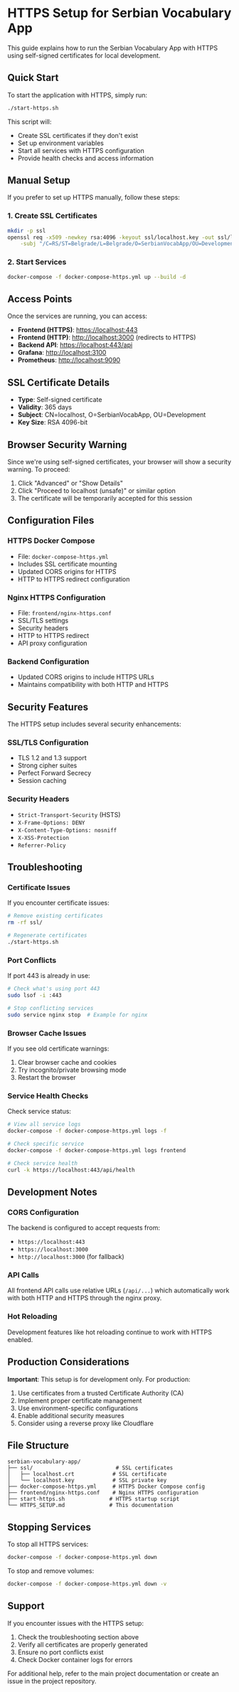 # HTTPS Setup for Serbian Vocabulary App

This guide explains how to run the Serbian Vocabulary App with HTTPS using self-signed certificates for local development.

## Quick Start

To start the application with HTTPS, simply run:

```bash
./start-https.sh
```

This script will:

- Create SSL certificates if they don't exist
- Set up environment variables
- Start all services with HTTPS configuration
- Provide health checks and access information

## Manual Setup

If you prefer to set up HTTPS manually, follow these steps:

### 1. Create SSL Certificates

```bash
mkdir -p ssl
openssl req -x509 -newkey rsa:4096 -keyout ssl/localhost.key -out ssl/localhost.crt -days 365 -nodes \
    -subj "/C=RS/ST=Belgrade/L=Belgrade/O=SerbianVocabApp/OU=Development/CN=localhost"
```

### 2. Start Services

```bash
docker-compose -f docker-compose-https.yml up --build -d
```

## Access Points

Once the services are running, you can access:

- **Frontend (HTTPS)**: <https://localhost:443>
- **Frontend (HTTP)**: <http://localhost:3000> (redirects to HTTPS)
- **Backend API**: <https://localhost:443/api>
- **Grafana**: <http://localhost:3100>
- **Prometheus**: <http://localhost:9090>

## SSL Certificate Details

- **Type**: Self-signed certificate
- **Validity**: 365 days
- **Subject**: CN=localhost, O=SerbianVocabApp, OU=Development
- **Key Size**: RSA 4096-bit

## Browser Security Warning

Since we're using self-signed certificates, your browser will show a security warning. To proceed:

1. Click "Advanced" or "Show Details"
2. Click "Proceed to localhost (unsafe)" or similar option
3. The certificate will be temporarily accepted for this session

## Configuration Files

### HTTPS Docker Compose

- File: `docker-compose-https.yml`
- Includes SSL certificate mounting
- Updated CORS origins for HTTPS
- HTTP to HTTPS redirect configuration

### Nginx HTTPS Configuration

- File: `frontend/nginx-https.conf`
- SSL/TLS settings
- Security headers
- HTTP to HTTPS redirect
- API proxy configuration

### Backend Configuration

- Updated CORS origins to include HTTPS URLs
- Maintains compatibility with both HTTP and HTTPS

## Security Features

The HTTPS setup includes several security enhancements:

### SSL/TLS Configuration

- TLS 1.2 and 1.3 support
- Strong cipher suites
- Perfect Forward Secrecy
- Session caching

### Security Headers

- `Strict-Transport-Security` (HSTS)
- `X-Frame-Options: DENY`
- `X-Content-Type-Options: nosniff`
- `X-XSS-Protection`
- `Referrer-Policy`

## Troubleshooting

### Certificate Issues

If you encounter certificate issues:

```bash
# Remove existing certificates
rm -rf ssl/

# Regenerate certificates
./start-https.sh
```

### Port Conflicts

If port 443 is already in use:

```bash
# Check what's using port 443
sudo lsof -i :443

# Stop conflicting services
sudo service nginx stop  # Example for nginx
```

### Browser Cache Issues

If you see old certificate warnings:

1. Clear browser cache and cookies
2. Try incognito/private browsing mode
3. Restart the browser

### Service Health Checks

Check service status:

```bash
# View all service logs
docker-compose -f docker-compose-https.yml logs -f

# Check specific service
docker-compose -f docker-compose-https.yml logs frontend

# Check service health
curl -k https://localhost:443/api/health
```

## Development Notes

### CORS Configuration

The backend is configured to accept requests from:

- `https://localhost:443`
- `https://localhost:3000`
- `http://localhost:3000` (for fallback)

### API Calls

All frontend API calls use relative URLs (`/api/...`) which automatically work with both HTTP and HTTPS through the nginx proxy.

### Hot Reloading

Development features like hot reloading continue to work with HTTPS enabled.

## Production Considerations

**Important**: This setup is for development only. For production:

1. Use certificates from a trusted Certificate Authority (CA)
2. Implement proper certificate management
3. Use environment-specific configurations
4. Enable additional security measures
5. Consider using a reverse proxy like Cloudflare

## File Structure

```
serbian-vocabulary-app/
├── ssl/                          # SSL certificates
│   ├── localhost.crt            # SSL certificate
│   └── localhost.key            # SSL private key
├── docker-compose-https.yml     # HTTPS Docker Compose config
├── frontend/nginx-https.conf    # Nginx HTTPS configuration
├── start-https.sh              # HTTPS startup script
└── HTTPS_SETUP.md              # This documentation
```

## Stopping Services

To stop all HTTPS services:

```bash
docker-compose -f docker-compose-https.yml down
```

To stop and remove volumes:

```bash
docker-compose -f docker-compose-https.yml down -v
```

## Support

If you encounter issues with the HTTPS setup:

1. Check the troubleshooting section above
2. Verify all certificates are properly generated
3. Ensure no port conflicts exist
4. Check Docker container logs for errors

For additional help, refer to the main project documentation or create an issue in the project repository.
